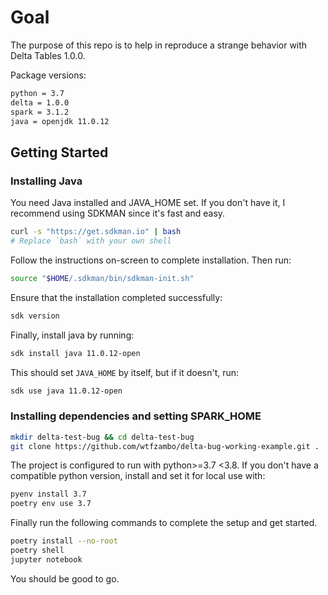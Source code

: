 # Goal

The purpose of this repo is to help in reproduce a strange behavior with Delta Tables 1.0.0.

Package versions:

```bash
python = 3.7
delta = 1.0.0
spark = 3.1.2
java = openjdk 11.0.12
```

## Getting Started

### Installing Java

You need Java installed and JAVA_HOME set. If you don't have it, I recommend using SDKMAN since it's fast and easy.

```bash
curl -s "https://get.sdkman.io" | bash
# Replace `bash` with your own shell
```

Follow the instructions on-screen to complete installation. Then run:

```bash
source "$HOME/.sdkman/bin/sdkman-init.sh"
```

Ensure that the installation completed successfully:

```bash
sdk version
```

Finally, install java by running:

```bash
sdk install java 11.0.12-open
```

This should set `JAVA_HOME` by itself, but if it doesn't, run:

```bash
sdk use java 11.0.12-open
```

### Installing dependencies and setting SPARK_HOME

```bash
mkdir delta-test-bug && cd delta-test-bug
git clone https://github.com/wtfzambo/delta-bug-working-example.git .
```

The project is configured to run with python>=3.7 <3.8. If you don't have a compatible python version, install and set it for local use with:

```bash
pyenv install 3.7
poetry env use 3.7
```

Finally run the following commands to complete the setup and get started.

```bash
poetry install --no-root
poetry shell
jupyter notebook
```

You should be good to go.
